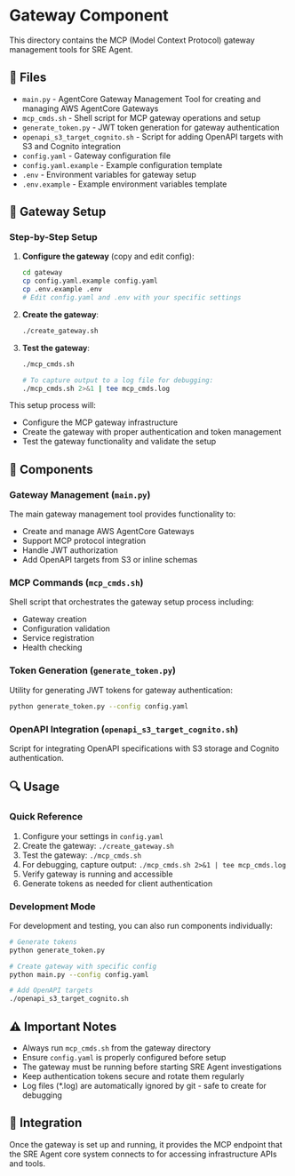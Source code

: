 # Gateway Component

This directory contains the MCP (Model Context Protocol) gateway management tools for SRE Agent.

## 📁 Files

- `main.py` - AgentCore Gateway Management Tool for creating and managing AWS AgentCore Gateways
- `mcp_cmds.sh` - Shell script for MCP gateway operations and setup
- `generate_token.py` - JWT token generation for gateway authentication
- `openapi_s3_target_cognito.sh` - Script for adding OpenAPI targets with S3 and Cognito integration
- `config.yaml` - Gateway configuration file
- `config.yaml.example` - Example configuration template
- `.env` - Environment variables for gateway setup
- `.env.example` - Example environment variables template

## 🚀 Gateway Setup

### Step-by-Step Setup

1. **Configure the gateway** (copy and edit config):
   ```bash
   cd gateway
   cp config.yaml.example config.yaml
   cp .env.example .env
   # Edit config.yaml and .env with your specific settings
   ```

2. **Create the gateway**:
   ```bash
   ./create_gateway.sh
   ```

3. **Test the gateway**:
   ```bash
   ./mcp_cmds.sh
   
   # To capture output to a log file for debugging:
   ./mcp_cmds.sh 2>&1 | tee mcp_cmds.log
   ```

This setup process will:
- Configure the MCP gateway infrastructure
- Create the gateway with proper authentication and token management
- Test the gateway functionality and validate the setup

## 🔧 Components

### Gateway Management (`main.py`)
The main gateway management tool provides functionality to:
- Create and manage AWS AgentCore Gateways
- Support MCP protocol integration
- Handle JWT authorization
- Add OpenAPI targets from S3 or inline schemas

### MCP Commands (`mcp_cmds.sh`)
Shell script that orchestrates the gateway setup process including:
- Gateway creation
- Configuration validation
- Service registration
- Health checking

### Token Generation (`generate_token.py`)
Utility for generating JWT tokens for gateway authentication:
```bash
python generate_token.py --config config.yaml
```

### OpenAPI Integration (`openapi_s3_target_cognito.sh`)
Script for integrating OpenAPI specifications with S3 storage and Cognito authentication.

## 🔍 Usage

### Quick Reference
1. Configure your settings in `config.yaml`
2. Create the gateway: `./create_gateway.sh`
3. Test the gateway: `./mcp_cmds.sh`
4. For debugging, capture output: `./mcp_cmds.sh 2>&1 | tee mcp_cmds.log`
5. Verify gateway is running and accessible
6. Generate tokens as needed for client authentication

### Development Mode
For development and testing, you can also run components individually:

```bash
# Generate tokens
python generate_token.py

# Create gateway with specific config
python main.py --config config.yaml

# Add OpenAPI targets
./openapi_s3_target_cognito.sh
```

## ⚠️ Important Notes

- Always run `mcp_cmds.sh` from the gateway directory
- Ensure `config.yaml` is properly configured before setup
- The gateway must be running before starting SRE Agent investigations
- Keep authentication tokens secure and rotate them regularly
- Log files (*.log) are automatically ignored by git - safe to create for debugging

## 🔗 Integration

Once the gateway is set up and running, it provides the MCP endpoint that the SRE Agent core system connects to for accessing infrastructure APIs and tools.